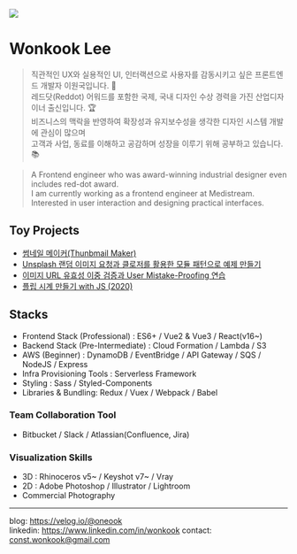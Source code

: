![](https://media-exp2.licdn.com/dms/image/C4D16AQExcQTfJXDHMg/profile-displaybackgroundimage-shrink_350_1400/0/1654188588458?e=1660176000&v=beta&t=Fn26cNHT0NHFhARD_7kVblGfC_1BWPNH1UDyBHCfNDA)

# Wonkook Lee

> 직관적인 UX와 실용적인 UI, 인터랙션으로 사용자를 감동시키고 싶은 프론트엔드 개발자 이원국입니다. 🙌  
> 레드닷(Reddot) 어워드를 포함한 국제, 국내 디자인 수상 경력을 가진 산업디자이너 출신입니다. 🏆  
> 비즈니스의 맥락을 반영하여 확장성과 유지보수성을 생각한 디자인 시스템 개발에 관심이 많으며  
> 고객과 사업, 동료를 이해하고 공감하며 성장을 이루기 위해 공부하고 있습니다. 📚  

> A Frontend engineer who was award-winning industrial designer even includes red-dot award.  
I am currently working as a frontend engineer at Medistream.  
Interested in user interaction and designing practical interfaces.  

## Toy Projects
- [썸네일 메이커(Thunbmail Maker)](https://velog.io/@oneook/%EC%8D%B8%EB%84%A4%EC%9D%BC-%EB%A9%94%EC%9D%B4%EC%BB%A4Thumbnail-Maker-Toy-Project)
- [Unsplash 랜덤 이미지 요청과 클로저를 활용한 모듈 패턴으로 예제 만들기](https://velog.io/@oneook/%EB%8B%B9%EC%8B%A0%EC%9D%98-%ED%83%9C%EA%B7%B8%EB%8A%94-%EB%AC%B4%EC%97%87%EC%9D%B8%EA%B0%80%EC%9A%94-Toy-Project)
- [이미지 URL 유효성 이중 검증과 User Mistake-Proofing 연습](https://velog.io/@oneook/%EC%9D%B4%EB%AF%B8%EC%A7%80-URL-%EC%9C%A0%ED%9A%A8%EC%84%B1-%EA%B2%80%EC%A6%9D%EA%B3%BC-%ED%81%B4%EB%A6%BD%EB%B3%B4%EB%93%9C%EC%97%90%EC%84%9C-%ED%85%8D%EC%8A%A4%ED%8A%B8-%EA%B0%80%EC%A0%B8%EC%98%A4%EA%B8%B0-%EC%97%B0%EC%8A%B5)
- [플립 시계 만들기 with JS (2020)](https://velog.io/@oneook/%ED%94%8C%EB%A6%BD-%EC%8B%9C%EA%B3%84-%EB%A7%8C%EB%93%A4%EA%B8%B0-with-JS-Split-Flap-Project)

## Stacks
- Frontend Stack (Professional) : ES6+ / Vue2 & Vue3 / React(v16~)  
- Backend Stack (Pre-Intermediate) : Cloud Formation / Lambda / S3  
- AWS (Beginner) : DynamoDB / EventBridge / API Gateway / SQS / NodeJS / Express  
- Infra Provisioning Tools : Serverless Framework  
- Styling : Sass / Styled-Components  
- Libraries & Bundling: Redux / Vuex / Webpack / Babel  

### Team Collaboration Tool
- Bitbucket / Slack / Atlassian(Confluence, Jira)  

### Visualization Skills
- 3D : Rhinoceros v5~ / Keyshot v7~ / Vray  
- 2D : Adobe Photoshop / Illustrator / Lightroom  
- Commercial Photography  

---

blog: https://velog.io/@oneook  
linkedin: https://www.linkedin.com/in/wonkook
contact: const.wonkook@gmail.com

<!--
**wonkooklee/wonkooklee** is a ✨ _special_ ✨ repository because its `README.md` (this file) appears on your GitHub profile.

Here are some ideas to get you started:

- 🔭 I’m currently working on ...
- 🌱 I’m currently learning ...
- 👯 I’m looking to collaborate on ...
- 🤔 I’m looking for help with ...
- 💬 Ask me about ...
- 📫 How to reach me: ...
- 😄 Pronouns: ...
- ⚡ Fun fact: ...
-->
